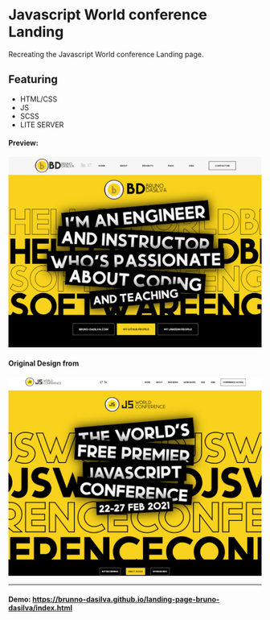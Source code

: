 # Javascript World conference Landing

Recreating the Javascript World conference Landing page.

## Featuring

- HTML/CSS
- JS
- SCSS
- LITE SERVER

#### Preview:

<img src="./CSS/Images/App.png" alt="homepage screenshot">

#### Original Design from

<img src="./CSS/Images/ORIGINAL.png" alt="Original screenshot">

---

#### Demo: https://brunno-dasilva.github.io/landing-page-bruno-dasilva/index.html
